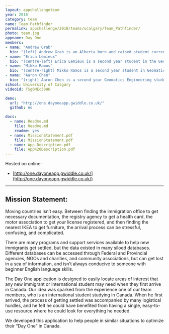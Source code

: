 ```yaml
---
layout: appchallengeteam
year: 2018
category: team
name: Team Pathfinder
permalink: appchallenge/2018/teams/ucalgary/Team_Pathfinder/
photo: team.jpg
appname: Day One
members:
- name: "Andrew Grab"
  bio: "(left) Andrew Grab is an Alberta born and raised student currently in his 2nd year in Geomatics Engineering at the University of Calgary. He loves a challenge and being occupied by various extracurricular activities so that he is never busy."
- name: "Erica Lemieux"
  bio: "(centre-left) Erica Lemieux is a second year student in the Geomatics Engineering program at UofC, specializing in Energy and the Environment.  After spending 4 years running an urban farming business, she is excited to be in the Geomatics program to bring together her passion for re-envisioning underutilized urban spaces with the exciting world of GIS."
- name: "Mikko Ramos"
  bio: "(centre-right) Mikko Ramos is a second year student in Geomatics Engineering at the University of Calgary. Originally from Dubai, he moved to Calgary in 2016 and joined the faculty to explore new options in Engineering. With an interest in finding ways to utilize GIS in new and novel ways, he joined the ECCE Program, aiming to develop and expand his skills in the field."
- name: "Aaron Chen"
  bio: "(right) Aaron Chen is a second year Geomatics Engineering student at the University of Calgary. With his love of programming, art, and design, he aspires to create unique solutions to everyday problems."
school: University of Calgary
videoid: TSg6MEc38HU

demo:
  url: "http://one.dayoneapp.gwiddle.co.uk/"
  github: no

docs:
  - name: Readme.md
    file: Readme.md
    readme: yes
  - name: MissionStatement.pdf
    file: MissionStatement.pdf
  - name: App Description.pdf
    file: App%20Description.pdf
---
```


Hosted on online:

- [http://one.dayoneapp.gwiddle.co.uk/](http://one.dayoneapp.gwiddle.co.uk/)

---

## Mission Statement:

Moving countries isn’t easy. Between finding the immigration office to get necessary documentation, the registry agency to get a health card, the motor association to get your license registered, and then finding the nearest IKEA to get furniture, the arrival process can be stressful, confusing, and complicated.

There are many programs and support services available to help new immigrants get settled, but the data existed in many siloed databases. Different databases can be accessed through Federal and Provincial agencies, NGOs and charities, and community associations, but can get lost in a sea of information, and isn’t always conducive to someone with beginner English language skills.

The Day One application is designed to easily locate areas of interest that any new immigrant or international student may need when they first arrive in Canada. Our idea was sparked from the experience one of our team members, who is an international student studying in Canada. When he first arrived, the process of getting settled was accompanied by many logistical hurdles, and he felt he could have benefited from having a single, easy-to-use resource where he could look for everything he needed.

We developed this application to help people in similar situations to optimize their “Day One” in Canada.
